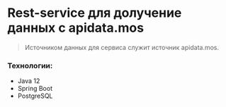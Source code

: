 # Rest-service для долучение данных с apidata.mos

> Источником данных для сервиса служит источник apidata.mos.

### Технологии:
* Java 12
* Spring Boot
* PostgreSQL